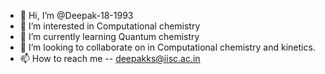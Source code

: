 - 👋 Hi, I’m @Deepak-18-1993
- 👀 I’m interested in Computational chemistry
- 🌱 I’m currently learning Quantum chemistry
- 💞️ I’m looking to collaborate on in Computational chemistry and kinetics.
- 📫 How to reach me -- deepakks@iisc.ac.in

<!---
Deepak-18-1993/Deepak-18-1993 is a ✨ special ✨ repository because its `README.md` (this file) appears on your GitHub profile.
You can click the Preview link to take a look at your changes.
--->
